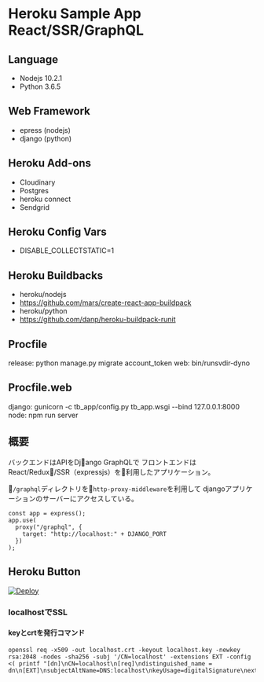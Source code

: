 # Heroku Sample App React/SSR/GraphQL
## Language
- Nodejs 10.2.1
- Python 3.6.5
## Web Framework
- epress (nodejs)
- django (python)
## Heroku Add-ons
- Cloudinary
- Postgres
- heroku connect
- Sendgrid
## Heroku Config Vars
- DISABLE_COLLECTSTATIC=1

## Heroku Buildbacks
- heroku/nodejs
- https://github.com/mars/create-react-app-buildpack
- heroku/python
- https://github.com/danp/heroku-buildpack-runit

## Procfile
release: python manage.py migrate account_token
web: bin/runsvdir-dyno

## Procfile.web
django: gunicorn -c tb_app/config.py tb_app.wsgi --bind 127.0.0.1:8000
node: npm run server
## 概要
バックエンドはAPIをDjango GraphQLで
フロントエンドはReact/Redux/SSR（expressjs）を利用したアプリケーション。

`/graphql`ディレクトリを`http-proxy-middleware`を利用して
djangoアプリケーションのサーバーにアクセスしている。

```
const app = express();
app.use(
  proxy("/graphql", {
    target: "http://localhost:" + DJANGO_PORT
  })
);
```
## Heroku Button
[![Deploy](https://www.herokucdn.com/deploy/button.png)](https://heroku.com/deploy)

### localhostでSSL
#### keyとcrtを発行コマンド
```
openssl req -x509 -out localhost.crt -keyout localhost.key -newkey rsa:2048 -nodes -sha256 -subj '/CN=localhost' -extensions EXT -config <( printf "[dn]\nCN=localhost\n[req]\ndistinguished_name = dn\n[EXT]\nsubjectAltName=DNS:localhost\nkeyUsage=digitalSignature\nextendedKeyUsage=serverAuth")
```
